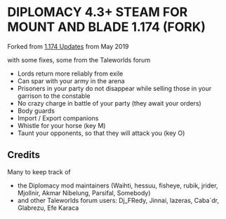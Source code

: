 # DIPLOMACY 4.3+ STEAM FOR MOUNT AND BLADE 1.174  (FORK)

Forked from 
[1.174 Updates](https://steamcommunity.com/workshop/filedetails/discussion/285119009/451850849180281143/) from May 2019

with some fixes, some from the Taleworlds forum

* Lords return more reliably from exile
* Can spar with your army in the arena
* Prisoners in your party do not disappear while selling those in your garrison to the constable
* No crazy charge in battle of your party (they await your orders)
* Body guards
* Import / Export companions
* Whistle for your horse (key M)
* Taunt your opponents, so that they will attack you (key O)

## Credits

Many to keep track of

* the Diplomacy mod maintainers (Waihti, hessuu, fisheye, rubik, jrider, Mjollnir, Akmar Nibelung, Parsifal, Somebody) 
* and other Taleworlds  forum users: Dj_FRedy, Jinnai, lazeras, Caba`dr, Glabrezu, Efe Karaca
